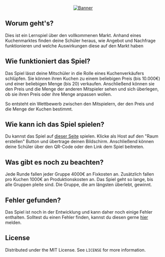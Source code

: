 <br />
<p align="center">
  <a href="https://github.com/gnmyt/PerfectMarketGame">
    <picture>
        <source media="(prefers-color-scheme: dark)" srcset="https://i.imgur.com/9hgyWqU.png">
        <img alt="Banner" src="https://i.imgur.com/PPerFGc.png">
    </picture>
  </a>
</p>

## Worum geht's?

Dies ist ein Lernspiel über den vollkommenen Markt.
Anhand eines Kuchenmarktes finden deine Schüler heraus, wie Angebot und Nachfrage funktionieren und welche Auswirkungen
diese auf den Markt haben

## Wie funktioniert das Spiel?

Das Spiel lässt deine Mitschüler in die Rolle eines Kuchenverkäufers schlüpfen. Sie können ihren Kuchen zu einem
beliebigen Preis (bis 10.000€) und einer beliebigen Menge (bis 20) verkaufen. Anschließend können sie den Preis und
die Menge der anderen Mitspieler sehen und sich überlegen, ob sie ihren Preis oder ihre Menge anpassen wollen.

So entsteht ein Wettbewerb zwischen den Mitspielern, der den Preis und die Menge der Kuchen bestimmt.

## Wie kann ich das Spiel spielen?

Du kannst das Spiel auf [dieser Seite](https://pmg.gnmyt.dev) spielen.
Klicke als Host auf den "Raum erstellen" Button und übertrage deinen Bildschirm. Anschließend können deine Schüler
über den QR-Code oder den Link dem Spiel beitreten.

## Was gibt es noch zu beachten?

Jede Runde fallen jeder Gruppe 4000€ an Fixkosten an. Zusätzlich fallen pro Kuchen 1000€ an Produktionskosten an.
Das Spiel geht so lange, bis alle Gruppen pleite sind. Die Gruppe, die am längsten überlebt, gewinnt.

## Fehler gefunden?

Das Spiel ist noch in der Entwicklung und kann daher noch einige Fehler enthalten. Solltest du einen Fehler finden,
kannst du diesen gerne [hier](https://github.com/gnmyt/PerfectMarketGame/issues) melden.

## License

Distributed under the MIT License. See `LICENSE` for more information.